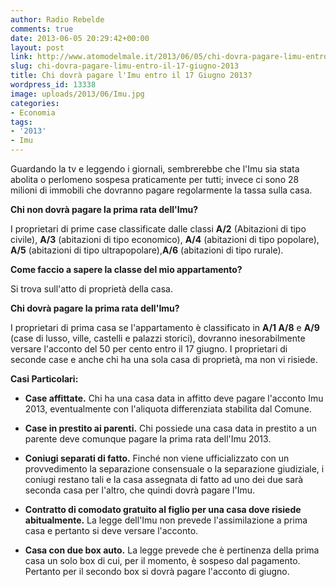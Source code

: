 ```yaml
---
author: Radio Rebelde
comments: true
date: 2013-06-05 20:29:42+00:00
layout: post
link: http://www.atomodelmale.it/2013/06/05/chi-dovra-pagare-limu-entro-il-17-giugno-2013/
slug: chi-dovra-pagare-limu-entro-il-17-giugno-2013
title: Chi dovrà pagare l'Imu entro il 17 Giugno 2013?
wordpress_id: 13338
image: uploads/2013/06/Imu.jpg
categories:
- Economia
tags:
- '2013'
- Imu
---
```


Guardando la tv e leggendo i giornali, sembrerebbe che l'Imu sia stata abolita o perlomeno sospesa praticamente per tutti; invece ci sono 28 milioni di immobili che dovranno pagare regolarmente la tassa sulla casa.

**Chi non dovrà pagare la prima rata dell'Imu?**

I proprietari di prime case classificate dalle classi **A/2** (Abitazioni di tipo civile), **A/3** (abitazioni di tipo economico), **A/4** (abitazioni di tipo popolare), **A/5** (abitazioni di tipo ultrapopolare),**A/6** (abitazioni di tipo rurale).

**Come faccio a sapere la classe del mio appartamento?**

Si trova sull'atto di proprietà della casa.

**Chi dovrà pagare la prima rata dell'Imu?**

I proprietari di prima casa se l'appartamento è classificato in **A/1 A/8** e **A/9** (case di lusso, ville, castelli e palazzi storici), dovranno inesorabilmente versare l'acconto del 50 per cento entro il 17 giugno. I proprietari di seconde case e anche chi ha una sola casa di proprietà, ma non vi risiede.

**Casi Particolari:**

	
  * **Case affittate.** Chi ha una casa data in affitto deve pagare l'acconto Imu 2013, eventualmente con l'aliquota differenziata stabilita dal Comune.

	
  * **Case in prestito ai parenti.** Chi possiede una casa data in prestito a un parente deve comunque pagare la prima rata dell'Imu 2013.

	
  * **Coniugi separati di fatto.** Finché non viene ufficializzato con un provvedimento la separazione consensuale o la separazione giudiziale, i coniugi restano tali e la casa assegnata di fatto ad uno dei due sarà seconda casa per l'altro, che quindi dovrà pagare l'Imu.

	
  * **Contratto di comodato gratuito al figlio per una casa dove risiede abitualmente.** La legge dell'Imu non prevede l'assimilazione a prima casa e pertanto si deve versare l'acconto.

	
  * **Casa con due box auto.** La legge prevede che è pertinenza della prima casa un solo box di cui, per il momento, è sospeso dal pagamento. Pertanto per il secondo box si dovrà pagare l'acconto di giugno.

